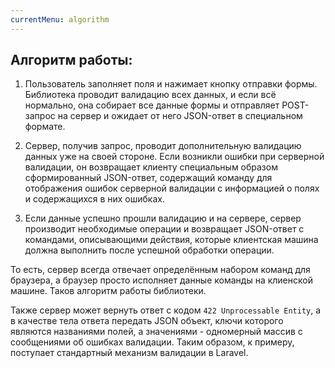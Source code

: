 ```yaml
---
currentMenu: algorithm
---
```


## Алгоритм работы:

1. Пользователь заполняет поля и нажимает кнопку отправки формы. Библиотека проводит валидацию всех данных,
и если всё нормально, она собирает все данные формы и отправляет POST-запрос на сервер и ожидает от него JSON-ответ в специальном формате.

2. Сервер, получив запрос, проводит дополнительную валидацию данных уже на своей стороне.
Если возникли ошибки при серверной валидации, он возвращает клиенту специальным образом сформированный JSON-ответ,
содержащий команду для отображения ошибок серверной валидации с информацией о полях и содержащихся в них ошибках.

3. Если данные успешно прошли валидацию и на сервере, сервер производит необходимые операции
и возвращает JSON-ответ с командами, описывающими действия,
которые клиентская машина должна выполнить после успешной обработки операции.

 То есть, сервер всегда отвечает определённым набором команд для браузера, а браузер просто исполняет
данные команды на клиенской машине. Таков алгоритм работы библиотеки.

Также сервер может вернуть ответ с кодом `422 Unprocessable Entity`, а в качестве тела ответа
передать JSON объект, ключи которого являются названиями полей, а значениями - одномерный массив с сообщениями
об ошибках валидации. Таким образом, к примеру, поступает стандартный механизм валидации в Laravel.